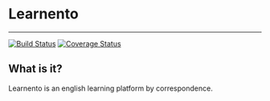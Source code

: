 # Learnento
----

[![Build Status](https://travis-ci.org/srozen/learnento.svg?branch=master)](https://travis-ci.org/srozen/learnento)
[![Coverage Status](https://coveralls.io/repos/github/srozen/learnento/badge.svg?branch=master)](https://coveralls.io/github/srozen/learnento?branch=master)


## What is it?
Learnento is an english learning platform by correspondence.   